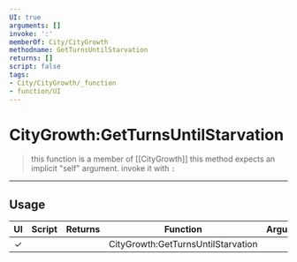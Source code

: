 ```yaml
---
UI: true
arguments: []
invoke: ':'
memberOf: City/CityGrowth
methodname: GetTurnsUntilStarvation
returns: []
script: false
tags:
- City/CityGrowth/_function
- function/UI
---
```

# CityGrowth:GetTurnsUntilStarvation
> this function is a member of [[CityGrowth]]
> this method expects an implicit "self" argument. invoke it with `:`
-----
## Usage
|  UI | Script | Returns | Function | Arguments |
|:---:|:------:|-------:|:--------:|:---------|
|✓| ||CityGrowth:GetTurnsUntilStarvation||
